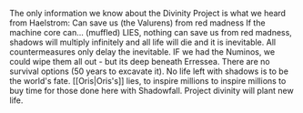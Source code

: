 The only information we know about the Divinity Project is what we heard from Haelstrom:
Can save us (the Valurens) from red madness
If the machine core can... (muffled) LIES, nothing can save us from red madness, shadows will multiply infinitely and all life will die and it is inevitable. All countermeasures only delay the inevitable. IF we had the Numinos, we could wipe them all out - but its deep beneath Erressea. There are no survival options (50 years to excavate it). No life left with shadows is to be the world's fate. [[Oris|Oris's]] lies, to inspire millions to inspire millions to buy time for those done here with Shadowfall. Project divinity will plant new life.